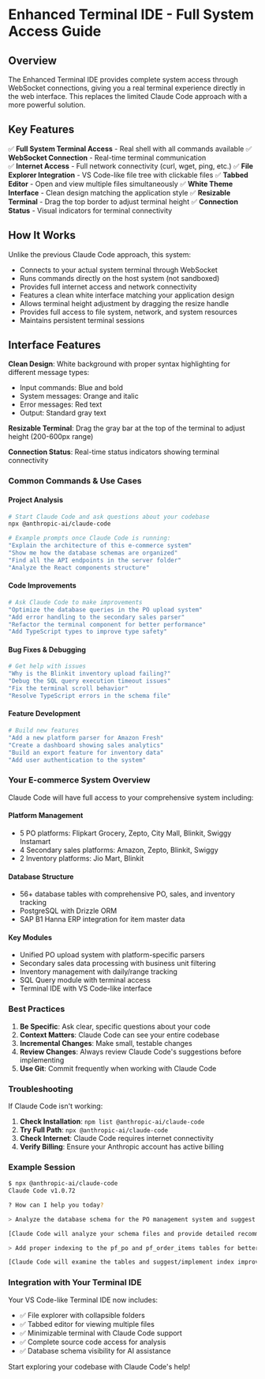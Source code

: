 # Enhanced Terminal IDE - Full System Access Guide

## Overview

The Enhanced Terminal IDE provides complete system access through WebSocket connections, giving you a real terminal experience directly in the web interface. This replaces the limited Claude Code approach with a more powerful solution.

## Key Features

✅ **Full System Terminal Access** - Real shell with all commands available
✅ **WebSocket Connection** - Real-time terminal communication  
✅ **Internet Access** - Full network connectivity (curl, wget, ping, etc.)
✅ **File Explorer Integration** - VS Code-like file tree with clickable files
✅ **Tabbed Editor** - Open and view multiple files simultaneously
✅ **White Theme Interface** - Clean design matching the application style
✅ **Resizable Terminal** - Drag the top border to adjust terminal height
✅ **Connection Status** - Visual indicators for terminal connectivity

## How It Works

Unlike the previous Claude Code approach, this system:
- Connects to your actual system terminal through WebSocket
- Runs commands directly on the host system (not sandboxed)  
- Provides full internet access and network connectivity
- Features a clean white interface matching your application design
- Allows terminal height adjustment by dragging the resize handle
- Provides full access to file system, network, and system resources
- Maintains persistent terminal sessions

## Interface Features

**Clean Design**: White background with proper syntax highlighting for different message types:
- Input commands: Blue and bold
- System messages: Orange and italic
- Error messages: Red text
- Output: Standard gray text

**Resizable Terminal**: Drag the gray bar at the top of the terminal to adjust height (200-600px range)

**Connection Status**: Real-time status indicators showing terminal connectivity

### Common Commands & Use Cases

#### Project Analysis
```bash
# Start Claude Code and ask questions about your codebase
npx @anthropic-ai/claude-code

# Example prompts once Claude Code is running:
"Explain the architecture of this e-commerce system"
"Show me how the database schemas are organized"
"Find all the API endpoints in the server folder"
"Analyze the React components structure"
```

#### Code Improvements
```bash
# Ask Claude Code to make improvements
"Optimize the database queries in the PO upload system"
"Add error handling to the secondary sales parser"
"Refactor the terminal component for better performance"
"Add TypeScript types to improve type safety"
```

#### Bug Fixes & Debugging
```bash
# Get help with issues
"Why is the Blinkit inventory upload failing?"
"Debug the SQL query execution timeout issues"
"Fix the terminal scroll behavior"
"Resolve TypeScript errors in the schema file"
```

#### Feature Development
```bash
# Build new features
"Add a new platform parser for Amazon Fresh"
"Create a dashboard showing sales analytics"
"Build an export feature for inventory data"
"Add user authentication to the system"
```

### Your E-commerce System Overview

Claude Code will have full access to your comprehensive system including:

#### **Platform Management**
- 5 PO platforms: Flipkart Grocery, Zepto, City Mall, Blinkit, Swiggy Instamart
- 4 Secondary sales platforms: Amazon, Zepto, Blinkit, Swiggy  
- 2 Inventory platforms: Jio Mart, Blinkit

#### **Database Structure**
- 56+ database tables with comprehensive PO, sales, and inventory tracking
- PostgreSQL with Drizzle ORM
- SAP B1 Hanna ERP integration for item master data

#### **Key Modules**
- Unified PO upload system with platform-specific parsers
- Secondary sales data processing with business unit filtering
- Inventory management with daily/range tracking
- SQL Query module with terminal access
- Terminal IDE with VS Code-like interface

### Best Practices

1. **Be Specific**: Ask clear, specific questions about your code
2. **Context Matters**: Claude Code can see your entire codebase
3. **Incremental Changes**: Make small, testable changes
4. **Review Changes**: Always review Claude Code's suggestions before implementing
5. **Use Git**: Commit frequently when working with Claude Code

### Troubleshooting

If Claude Code isn't working:

1. **Check Installation**: `npm list @anthropic-ai/claude-code`
2. **Try Full Path**: `npx @anthropic-ai/claude-code`
3. **Check Internet**: Claude Code requires internet connectivity
4. **Verify Billing**: Ensure your Anthropic account has active billing

### Example Session

```bash
$ npx @anthropic-ai/claude-code
Claude Code v1.0.72

? How can I help you today?

> Analyze the database schema for the PO management system and suggest optimizations

[Claude Code will analyze your schema files and provide detailed recommendations]

> Add proper indexing to the pf_po and pf_order_items tables for better query performance

[Claude Code will examine the tables and suggest/implement index improvements]
```

### Integration with Your Terminal IDE

Your VS Code-like Terminal IDE now includes:
- ✅ File explorer with collapsible folders
- ✅ Tabbed editor for viewing multiple files
- ✅ Minimizable terminal with Claude Code support
- ✅ Complete source code access for analysis
- ✅ Database schema visibility for AI assistance

Start exploring your codebase with Claude Code's help!